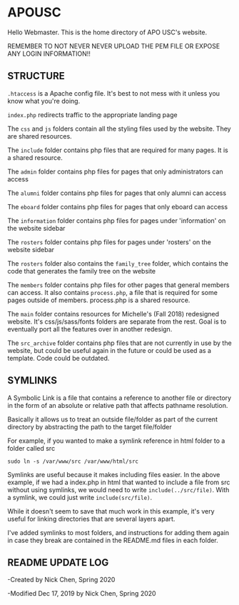 # APOUSC
Hello Webmaster. This is the home directory of APO USC's website.

REMEMBER TO NOT NEVER NEVER UPLOAD THE PEM FILE OR EXPOSE ANY LOGIN INFORMATION!!

## STRUCTURE
```.htaccess``` is a Apache config file. It's best to not mess with it unless you know what you're doing.

```index.php``` redirects traffic to the appropriate landing page

The ```css``` and ```js``` folders contain all the styling files used by the website. They are shared resources.

The ```include``` folder contains php files that are required for many pages. It is a shared resource.

The ```admin``` folder contains php files for pages that only administrators can access

The ```alumni``` folder contains php files for pages that only alumni can access

The ```eboard``` folder contains php files for pages that only eboard can access

The ```information``` folder contains php files for pages under 'information' on the website sidebar

The ```rosters``` folder contains php files for pages under 'rosters' on the website sidebar

The ```rosters``` folder also contains the ```family_tree``` folder, which contains the code that generates the family tree on the website

The ```members``` folder contains php files for other pages that general members can access. It also contains ```process.php```, a file that is required for some pages outside of members. process.php is a shared resource.

The ```main``` folder contains resources for Michelle's (Fall 2018) redesigned website. It's css/js/sass/fonts folders are separate from the rest. Goal is to eventually port all the features over in another redesign.

The ```src_archive``` folder contains php files that are not currently in use by the website, but could be useful again in the future or could be used as a template. Code could be outdated.

## SYMLINKS
A Symbolic Link is a file that contains a reference to another file or directory in the form of an absolute or relative path that affects pathname resolution.

Basically it allows us to treat an outside file/folder as part of the current directory by abstracting the path to the target file/folder

For example, if you wanted to make a symlink reference in html folder to a folder called src

```sudo ln -s /var/www/src /var/www/html/src```

Symlinks are useful because it makes including files easier. In the above example, if we had a index.php in html that wanted to include a file from src without using symlinks, we would need to write ```include(../src/file)```. With a symlink, we could just write ```include(src/file)```.

While it doesn't seem to save that much work in this example, it's very useful for linking directories that are several layers apart. 

I've added symlinks to most folders, and instructions for adding them again in case they break are contained in the README.md files in each folder.

## README UPDATE LOG
-Created by Nick Chen, Spring 2020

-Modified Dec 17, 2019 by Nick Chen, Spring 2020

